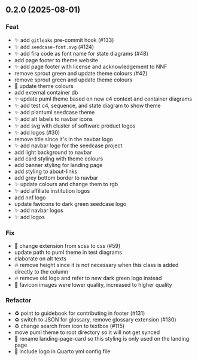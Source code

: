 ## 0.2.0 (2025-08-01)

### Feat

- :sparkles: add `gitleaks` pre-commit hook (#133)
- :sparkles: add `seedcase-font.svg` (#124)
- :sparkles: add fira code as font name for state diagrams (#48)
- add page footer to theme website
- :sparkles: add page footer with license and acknowledgement to NNF
- remove sprout green and update theme colours (#42)
- remove sprout green and update theme colours
- :lipstick: update theme colours
- add external container db
- :sparkles: update puml theme based on new c4 context and container diagrams
- :sparkles: add test c4, sequence, and state diagram to show theme
- :sparkles: add plantuml seedcase theme
- :sparkles: add alt labels to navbar icons
- :sparkles: add svg with cluster of software product logos
- ✨ add logos (#30)
- remove title since it's in the navbar logo
- :sparkles: add navbar logo for the seedcase project
- add light background to navbar
- add card styling with theme colours
- add banner styling for landing page
- add styling to about-links
- add grey bottom border to navbar
- :sparkles: update colours and change them to rgb
- :sparkles: add affiliate institution logos
- add nnf logo
- update favicons to dark green seedcase logo
- :sparkles: add navbar logos
- :sparkles: add logos

### Fix

- :bug: change extension from scss to css (#59)
- update path to puml theme in test diagrams
- elaborate on alt texts
- :fire: remove height since it is not necessary when this class is added directly to the column
- :fire: remove old logo and refer to new dark green logo instead
- :bug: favicon images were lower quality, increased to higher quality

### Refactor

- :recycle: point to guidebook for contributing in footer (#131)
- :recycle: switch to JSON for glossary, remove glossary extension (#130)
- :recycle: change search from icon to textbox (#115)
- move puml theme to root directory so it will not get synced
- :art: rename landing-page-card so this styling is only used on the landing page
- :wrench: include logo in Quarto yml config file
